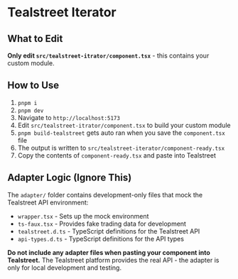 # Tealstreet Iterator

## What to Edit

**Only edit `src/tealstreet-itrator/component.tsx`** - this contains your custom module.

## How to Use
1. `pnpm i`
2. `pnpm dev`
3. Navigate to `http://localhost:5173`
4. Edit `src/tealstreet-itrator/component.tsx` to build your custom module
5. `pnpm build-tealstreet` gets auto ran when you save the `component.tsx` file
6. The output is written to `src/tealstreet-iterator/component-ready.tsx`
6. Copy the contents of `component-ready.tsx` and paste into Tealstreet

## Adapter Logic (Ignore This)

The `adapter/` folder contains development-only files that mock the Tealstreet API environment:
- `wrapper.tsx` - Sets up the mock environment
- `ts-faux.tsx` - Provides fake trading data for development
- `tealstreet.d.ts` - TypeScript definitions for the Tealstreet API
- `api-types.d.ts` - TypeScript definitions for the API types

**Do not include any adapter files when pasting your component into Tealstreet.** The Tealstreet platform provides the real API - the adapter is only for local development and testing.
